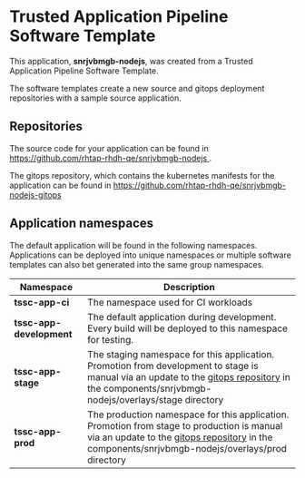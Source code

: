 # Trusted Application Pipeline Software Template

This application, **snrjvbmgb-nodejs**, was created from a Trusted Application Pipeline Software Template.

The software templates create a new source and gitops deployment repositories with a sample source application. 

## Repositories

The source code for your application can be found in [https://github.com/rhtap-rhdh-qe/snrjvbmgb-nodejs ](https://github.com/rhtap-rhdh-qe/snrjvbmgb-nodejs ).
 
The gitops repository, which contains the kubernetes manifests for the application can be found in 
[https://github.com/rhtap-rhdh-qe/snrjvbmgb-nodejs-gitops ](https://github.com/rhtap-rhdh-qe/snrjvbmgb-nodejs-gitops ) 

## Application namespaces 

The default application will be found in the following namespaces. Applications can be deployed into unique namespaces or multiple software templates can also bet generated into the same group namespaces.  

|  Namespace   |  Description   |  
| -------- | -------- |
| **tssc-app-ci** | The namespace used for CI workloads |
| **tssc-app-development** | The default application during development. Every build will be deployed to this namespace for testing. |
| **tssc-app-stage** | The staging namespace for this application. Promotion from development to stage is manual via an update to the [gitops repository](https://github.com/rhtap-rhdh-qe/snrjvbmgb-nodejs-gitops ) in the components/snrjvbmgb-nodejs/overlays/stage directory |
| **tssc-app-prod** | The production namespace for this application. Promotion from stage to production is manual via an update to the [gitops repository](https://github.com/rhtap-rhdh-qe/snrjvbmgb-nodejs-gitops ) in the components/snrjvbmgb-nodejs/overlays/prod directory |